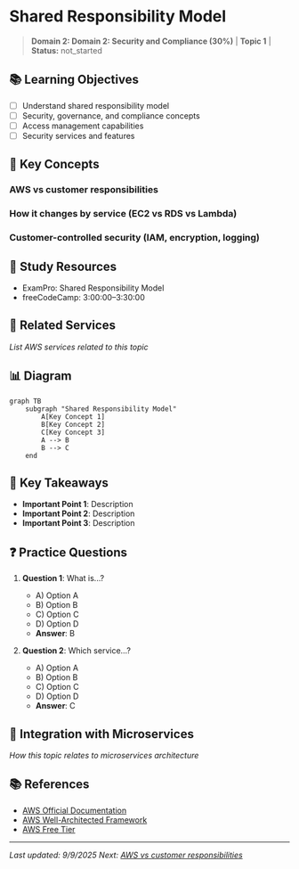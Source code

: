 # Shared Responsibility Model

> **Domain 2: Domain 2: Security and Compliance (30%)** | **Topic 1** | **Status:** not_started

## 📚 Learning Objectives

- [ ] Understand shared responsibility model
- [ ] Security, governance, and compliance concepts
- [ ] Access management capabilities
- [ ] Security services and features

## 🎯 Key Concepts

### AWS vs customer responsibilities

### How it changes by service (EC2 vs RDS vs Lambda)

### Customer-controlled security (IAM, encryption, logging)

## 📖 Study Resources

- ExamPro: Shared Responsibility Model
- freeCodeCamp: 3:00:00–3:30:00

## 🔗 Related Services

*List AWS services related to this topic*

## 📊 Diagram

```mermaid
graph TB
    subgraph "Shared Responsibility Model"
        A[Key Concept 1]
        B[Key Concept 2]
        C[Key Concept 3]
        A --> B
        B --> C
    end
```

## 🧠 Key Takeaways

- **Important Point 1**: Description
- **Important Point 2**: Description
- **Important Point 3**: Description

## ❓ Practice Questions

1. **Question 1**: What is...?
   - A) Option A
   - B) Option B
   - C) Option C
   - D) Option D
   - **Answer**: B

2. **Question 2**: Which service...?
   - A) Option A
   - B) Option B
   - C) Option C
   - D) Option D
   - **Answer**: C

## 🔗 Integration with Microservices

*How this topic relates to microservices architecture*

## 📚 References

- [AWS Official Documentation](https://docs.aws.amazon.com/)
- [AWS Well-Architected Framework](https://aws.amazon.com/architecture/well-architected/)
- [AWS Free Tier](https://aws.amazon.com/free/)

---

*Last updated: 9/9/2025*
*Next: [AWS vs customer responsibilities](./iam.md)*
